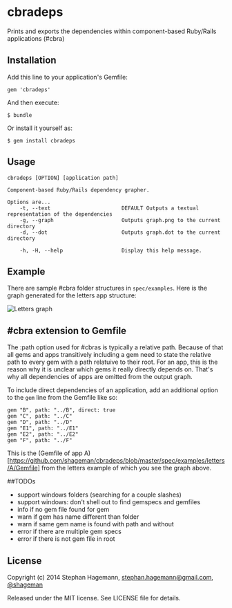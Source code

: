 # cbradeps

Prints and exports the dependencies within component-based Ruby/Rails applications (#cbra)

## Installation

Add this line to your application's Gemfile:

    gem 'cbradeps'

And then execute:

    $ bundle

Or install it yourself as:

    $ gem install cbradeps

## Usage

    cbradeps [OPTION] [application path]

    Component-based Ruby/Rails dependency grapher.

    Options are...
        -t, --text                       DEFAULT Outputs a textual representation of the dependencies
        -g, --graph                      Outputs graph.png to the current directory
        -d, --dot                        Outputs graph.dot to the current directory

        -h, -H, --help                   Display this help message.

## Example

There are sample #cbra folder structures in `spec/examples`. Here is the graph generated for the letters app structure:

![Letters graph](https://raw.githubusercontent.com/shageman/cbradeps/master/spec/examples/letters.png)

## #cbra extension to Gemfile

The :path option used for #cbras is typically a relative path. Because of that all gems and apps transitively including a
gem need to state the relative path to every gem with a path relatuive to their root. For an app, this is the reason why it is
unclear which gems it really directly depends on. That's why all dependencies of apps are omitted from the output graph.

To include direct dependencies of an application, add an additional option to the `gem` line from the Gemfile like so:

    gem "B", path: "../B", direct: true
    gem "C", path: "../C"
    gem "D", path: "../D"
    gem "E1", path: "../E1"
    gem "E2", path: "../E2"
    gem "F", path: "../F"

This is the (Gemfile of app A)[https://github.com/shageman/cbradeps/blob/master/spec/examples/letters/A/Gemfile]
from the letters example of which you see the graph above.

##TODOs

* support windows folders (searching for a couple slashes)
* support windows: don't shell out to find gemspecs and gemfiles
* info if no gem file found for gem
* warn if gem has name different than folder
* warn if same gem name is found with path and without
* error if there are multiple gem specs
* error if there is not gem file in root


## License

Copyright (c) 2014 Stephan Hagemann, stephan.hagemann@gmail.com, [@shageman](http://twitter.com/shageman)

Released under the MIT license. See LICENSE file for details.
